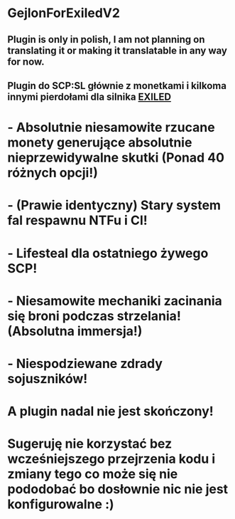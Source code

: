 # GejlonForExiledV2  
## Plugin is only in polish, I am not planning on translating it or making it translatable in any way for now.

## Plugin do SCP:SL głównie z monetkami i kilkoma innymi pierdołami dla silnika [EXILED](https://github.com/ExMod-Team/EXILED)  
# - Absolutnie niesamowite rzucane monety generujące absolutnie nieprzewidywalne skutki (Ponad 40 różnych opcji!)  
# - (Prawie identyczny) Stary system fal respawnu NTFu i CI!  
# - Lifesteal dla ostatniego żywego SCP!  
# - Niesamowite mechaniki zacinania się broni podczas strzelania! (Absolutna immersja!)  
# - Niespodziewane zdrady sojuszników!  

# A plugin nadal nie jest skończony!  
# Sugeruję nie korzystać bez wcześniejszego przejrzenia kodu i zmiany tego co może się nie pododobać bo dosłownie nic nie jest konfigurowalne :)
